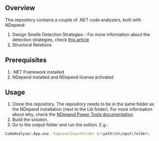 ## Overview
This repository contains a couple of .NET code analyzers, built with NDepend:
1. Design Smells Detection Strategies - For more information about the detection strategies, check [this article](https://www.simpleorientedarchitecture.com/how-to-identify-common-code-smells-using-ndepend/)
2. Structural Relations

## Prerequisites
1. .NET Framework installed
2. NDepend installed and NDepend license activated 

## Usage
1. Clone this repository. The repository needs to be in the same folder as the NDepend installation (next to the Lib folder). For more information about why, check the [NDepend Power Tools documentation](https://www.ndepend.com/API/NDepend.API_gettingstarted.html)
2. Build the solution.
3. Go to the output folder and run the soltion. 
E.g.: 
```bash
CodeAnalyzer.App.exe -TopLevelInputFolder c:\path\to\input\folder\
```